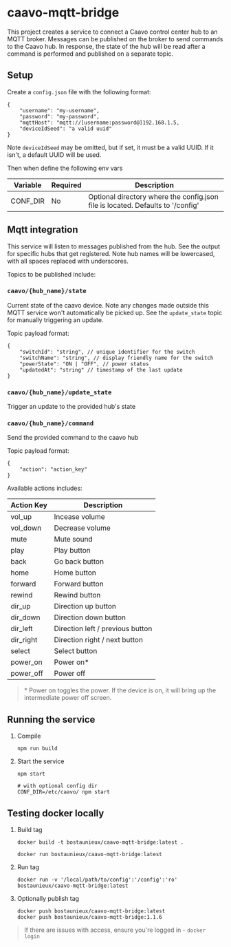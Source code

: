 # caavo-mqtt-bridge

This project creates a service to connect a Caavo control center hub to an MQTT broker. Messages can be published on the broker to send commands to the Caavo hub. In response, the state of the hub will be read after a command is performed and published on a separate topic.

## Setup

Create a `config.json` file with the following format:

```
{
    "username": "my-username",
    "password": "my-password",
    "mqttHost": "mqtt://[username:password@]192.168.1.5,
    "deviceIdSeed": "a valid uuid"
}
```

Note `deviceIdSeed` may be omitted, but if set, it must be a valid UUID. If it isn't, a default UUID will be used.

Then when define the following env vars

| Variable  | Required | Description      |
| ----------| -------- | -----------------
| CONF_DIR  | No	   | Optional directory where the config.json file is located. Defaults to '/config' |


## Mqtt integration

This service will listen to messages published from the hub. See the output for specific hubs that get registered. Note hub names will be lowercased, with all spaces replaced with underscores.

Topics to be published include:

### `caavo/{hub_name}/state`

Current state of the caavo device. Note any changes made outside this MQTT service won't automatically be picked up. See the `update_state` topic for manually triggering an update.

Topic payload format:
```
{
	"switchId": "string", // unique identifier for the switch
	"switchName": "string", // display friendly name for the switch
	"powerState": "ON | "OFF", // power status
	"updatedAt": "string" // timestamp of the last update
}
```

### `caavo/{hub_name}/update_state`

Trigger an update to the provided hub's state


### `caavo/{hub_name}/command`

Send the provided command to the caavo hub

Topic payload format:
```
{
	"action": "action_key"
}
```
Available actions includes:

| Action Key | Description                      |
| -----------| ---------------------------------
| vol_up     | Incease volume                   |
| vol_down   | Decrease volume                  |
| mute       | Mute sound                       |
| play       | Play button                      |
| back       | Go back button                   |
| home       | Home button                      |
| forward    | Forward button                   |
| rewind     | Rewind button                    |
| dir_up     | Direction up button              |
| dir_down   | Direction down button            |
| dir_left   | Direction left / previous button |
| dir_right  | Direction right / next button    |
| select     | Select button                    |
| power_on   | Power on*                        |
| power_off  | Power off                        |

> \* Power on toggles the power. If the device is on, it will bring up the intermediate power off screen.


## Running the service
1. Compile 
	```
	npm run build
	```
2. Start the service
	```
	npm start

	# with optional config dir
	CONF_DIR=/etc/caavo/ npm start
	```

## Testing docker locally

1. Build tag
	```
	docker build -t bostaunieux/caavo-mqtt-bridge:latest .
	
	docker run bostaunieux/caavo-mqtt-bridge:latest
	```
2. Run tag
	```
	docker run -v '/local/path/to/config':'/config':'ro'  bostaunieux/caavo-mqtt-bridge:latest
	```	
3. Optionally publish tag
	```
	docker push bostaunieux/caavo-mqtt-bridge:latest
	docker push bostaunieux/caavo-mqtt-bridge:1.1.6
	```

> If there are issues with access, ensure you're logged in - `docker login`
